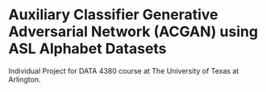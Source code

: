# Auxiliary Classifier Generative Adversarial Network (ACGAN) using ASL Alphabet Datasets


Individual Project for DATA 4380 course at The University of Texas at Arlington.
